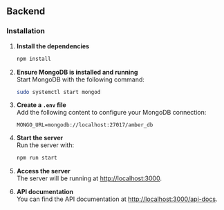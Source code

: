 ## Backend

### Installation

1. **Install the dependencies**  
   ```bash
   npm install
   ```

2. **Ensure MongoDB is installed and running**  
   Start MongoDB with the following command:
   ```bash
   sudo systemctl start mongod
   ```

3. **Create a `.env` file**  
   Add the following content to configure your MongoDB connection:
   ```env
   MONGO_URL=mongodb://localhost:27017/amber_db
   ```

4. **Start the server**  
   Run the server with:
   ```bash
   npm run start
   ```

5. **Access the server**  
   The server will be running at [http://localhost:3000](http://localhost:3000).


6. **API documentation**  
   You can find the API documentation at [http://localhost:3000/api-docs](http://localhost:3000/api-docs).
